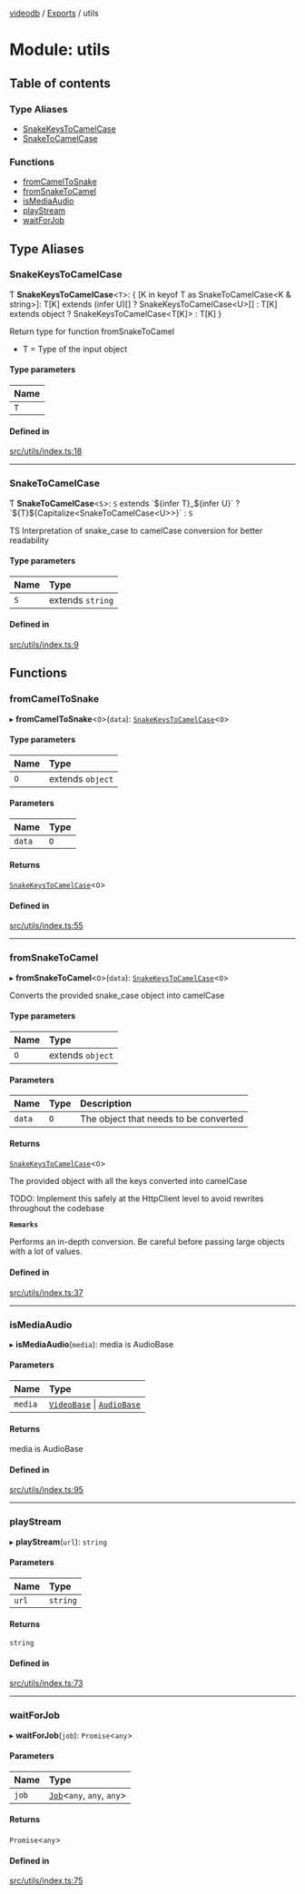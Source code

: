 [videodb](../README.md) / [Exports](../modules.md) / utils

# Module: utils

## Table of contents

### Type Aliases

- [SnakeKeysToCamelCase](utils.md#snakekeystocamelcase)
- [SnakeToCamelCase](utils.md#snaketocamelcase)

### Functions

- [fromCamelToSnake](utils.md#fromcameltosnake)
- [fromSnakeToCamel](utils.md#fromsnaketocamel)
- [isMediaAudio](utils.md#ismediaaudio)
- [playStream](utils.md#playstream)
- [waitForJob](utils.md#waitforjob)

## Type Aliases

### SnakeKeysToCamelCase

Ƭ **SnakeKeysToCamelCase**\<`T`\>: \{ [K in keyof T as SnakeToCamelCase\<K & string\>]: T[K] extends (infer U)[] ? SnakeKeysToCamelCase\<U\>[] : T[K] extends object ? SnakeKeysToCamelCase\<T[K]\> : T[K] }

Return type for function fromSnakeToCamel
- T = Type of the input object

#### Type parameters

| Name |
| :------ |
| `T` |

#### Defined in

[src/utils/index.ts:18](https://github.com/video-db/videodb-node/blob/583396d/src/utils/index.ts#L18)

___

### SnakeToCamelCase

Ƭ **SnakeToCamelCase**\<`S`\>: `S` extends \`$\{infer T}\_$\{infer U}\` ? \`$\{T}$\{Capitalize\<SnakeToCamelCase\<U\>\>}\` : `S`

TS Interpretation of snake_case to camelCase conversion for better readability

#### Type parameters

| Name | Type |
| :------ | :------ |
| `S` | extends `string` |

#### Defined in

[src/utils/index.ts:9](https://github.com/video-db/videodb-node/blob/583396d/src/utils/index.ts#L9)

## Functions

### fromCamelToSnake

▸ **fromCamelToSnake**\<`O`\>(`data`): [`SnakeKeysToCamelCase`](utils.md#snakekeystocamelcase)\<`O`\>

#### Type parameters

| Name | Type |
| :------ | :------ |
| `O` | extends `object` |

#### Parameters

| Name | Type |
| :------ | :------ |
| `data` | `O` |

#### Returns

[`SnakeKeysToCamelCase`](utils.md#snakekeystocamelcase)\<`O`\>

#### Defined in

[src/utils/index.ts:55](https://github.com/video-db/videodb-node/blob/583396d/src/utils/index.ts#L55)

___

### fromSnakeToCamel

▸ **fromSnakeToCamel**\<`O`\>(`data`): [`SnakeKeysToCamelCase`](utils.md#snakekeystocamelcase)\<`O`\>

Converts the provided snake_case object into camelCase

#### Type parameters

| Name | Type |
| :------ | :------ |
| `O` | extends `object` |

#### Parameters

| Name | Type | Description |
| :------ | :------ | :------ |
| `data` | `O` | The object that needs to be converted |

#### Returns

[`SnakeKeysToCamelCase`](utils.md#snakekeystocamelcase)\<`O`\>

The provided object with all the keys converted into camelCase

TODO: Implement this safely at the HttpClient level to avoid rewrites throughout the codebase

**`Remarks`**

Performs an in-depth conversion. Be careful before passing
large objects with a lot of values.

#### Defined in

[src/utils/index.ts:37](https://github.com/video-db/videodb-node/blob/583396d/src/utils/index.ts#L37)

___

### isMediaAudio

▸ **isMediaAudio**(`media`): media is AudioBase

#### Parameters

| Name | Type |
| :------ | :------ |
| `media` | [`VideoBase`](../interfaces/interfaces_core.VideoBase.md) \| [`AudioBase`](../interfaces/interfaces_core.AudioBase.md) |

#### Returns

media is AudioBase

#### Defined in

[src/utils/index.ts:95](https://github.com/video-db/videodb-node/blob/583396d/src/utils/index.ts#L95)

___

### playStream

▸ **playStream**(`url`): `string`

#### Parameters

| Name | Type |
| :------ | :------ |
| `url` | `string` |

#### Returns

`string`

#### Defined in

[src/utils/index.ts:73](https://github.com/video-db/videodb-node/blob/583396d/src/utils/index.ts#L73)

___

### waitForJob

▸ **waitForJob**(`job`): `Promise`\<`any`\>

#### Parameters

| Name | Type |
| :------ | :------ |
| `job` | [`Job`](../classes/utils_job.Job.md)\<`any`, `any`, `any`\> |

#### Returns

`Promise`\<`any`\>

#### Defined in

[src/utils/index.ts:75](https://github.com/video-db/videodb-node/blob/583396d/src/utils/index.ts#L75)
